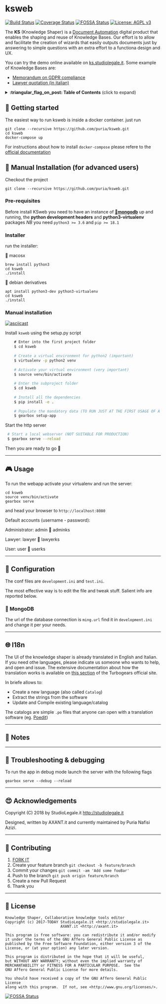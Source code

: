 # ksweb

[![Build Status](https://travis-ci.org/puria/ksweb.svg?branch=master)](https://travis-ci.org/puria/ksweb)
[![Coverage Status](https://coveralls.io/repos/github/puria/ksweb/badge.svg?branch=master)](https://coveralls.io/github/puria/ksweb?branch=master)
[![FOSSA Status](https://app.fossa.io/api/projects/git%2Bgithub.com%2Fpuria%2Fksweb.svg?type=shield)](https://app.fossa.io/projects/git%2Bgithub.com%2Fpuria%2Fksweb?ref=badge_shield)
[![License: AGPL v3](https://img.shields.io/badge/License-AGPL%20v3-blue.svg)](https://www.gnu.org/licenses/agpl-3.0)

The **KS** (Knowledge Shaper) is a [Document Automation](https://en.wikipedia.org/wiki/Document_automation) digital product that enables the shaping and reuse of Knowledge Bases. Our effort is to allow and facilitate the creation of wizards that easily outputs documents just by answering to simple questions with an extra effort to a functiona design and UX.

You can try the demo online available on [ks.studiolegale.it](http://ks.studiolegale.it).
Some example of Knowledge Bases are:
 
 * [Memorandum on GDPR compliance](https://github.com/marco55555/Memorandum-GDPR)
 * [Lawyer quotation (in italian)](https://github.com/marco55555/preventivo_avvocato)

<details>
 <summary><strong>:triangular_flag_on_post: Table of Contents</strong> (click to expand)</summary>

* [Getting started](#whale-getting-started)
* [Manual Installation](#floppy_disk-manual-installation-for-advanced-users)
* [Usage](#video_game-usage)
* [Configuration](#wrench-configuration)
* [I18n](#globe_with_meridians-I18n)
* [Notes](#memo-notes)
* [Troubleshooting & debugging](#bug-troubleshooting--debugging)
* [Acknowledgements](#heart_eyes-acknowledgements)
* [Contributing](#busts_in_silhouette-contributing)
* [License](#briefcase-license)
</details>

## :whale: Getting started

The easiest way to run ksweb is inside a docker container. just run

    git clone --recursive https://github.com/puria/ksweb.git
	cd ksweb
    docker-compose up

For instructions about how to install `docker-compose` please refere to the 
[official documentation](https://docs.docker.com/compose/install/) 

## :floppy_disk: Manual Installation (for advanced users)

Checkout the project

    git clone --recursive https://github.com/puria/ksweb.git

### Pre-requisites
Before install KSweb you need to have an instance of **[:leaves:mongodb](https://www.mongodb.com/download-center/community)** up and running, the **python development headers** and **python3-virtualenv** packages
*NB* you need `python3 >= 3.6` and `pip >= 18.1`

### Installer
run the installer:

:apple: macosx

    brew install python3
    cd ksweb
    ./install

:penguin: debian derivatives

    apt install python3-dev python3-virtualenv
    cd ksweb
    ./install

### Manual installation

[![asciicast](https://asciinema.org/a/yImfeZTmmoGWvXV93k3g0OtaO.png)](https://asciinema.org/a/yImfeZTmmoGWvXV93k3g0OtaO)


Install ``ksweb`` using the setup.py script

```bash
    # Enter into the first project folder
    $ cd ksweb
    
    # Create a virtual environment for python2 (important)
    $ virtualenv -p python2 venv
    
    # Activate your virtual environment (very important)
    $ source venv/bin/activate
    
    # Enter the subproject folder
    $ cd ksweb
    
    # Install all the dependencies
    $ pip install -e .
    
    # Populate the mandatory data (TO RUN JUST AT THE FIRST USAGE OF A DATABASE)
    $ gearbox setup-app
```

Start the http server

```bash
 # Start a local webserver (NOT SUITABLE FOR PRODUCTION) 
 $ gearbox serve --reload
```

Then you are ready to go :tada:

***
## :video_game: Usage

To run the webapp activate your virtualenv and run the server:

    cd ksweb
    source venv/bin/activate
    gearbox serve

and head your browser to `http://localhost:8080`


Default accounts (username - password):

  Administrator: admin :key: adminks
  
  Lawyer: lawyer :key: lawyerks
  
  User: user :key: userks

***
## :wrench: Configuration

The conf files are `development.ini` and `test.ini`.

The most effective way is to edit the file and tweak stuff. Salient info are reported below.

### :leaves: MongoDB 

The url of the database connection is `ming.url` find it in `development.ini` and change it per your needs.

***

## :globe_with_meridians: I18n

The UI of the knowledge shaper is already translated in English and Italian.
If you need othe languages, please indicate us someone who wants to help, and
open and issue.
The extensive documentation about how the translation works is available on 
[this section](https://turbogears.readthedocs.io/en/latest/turbogears/i18n.html)
of the Turbogears official site.

In briefe allows to:

  * Create a new language (also called `Catalog`)
  * Extract the strings from the software
  * Update and Compile existing language/catalog

The catalogs are simple `.po` files that anyone can open with a translation
software (eg. [Poedit](https://poedit.net/))


***
## :memo: Notes

***
## :bug: Troubleshooting & debugging

To run the app in debug mode launch the server with the following flags

    gearbox serve --debug --reload


***
## :heart_eyes: Acknowledgements

Copyright (C) 2018 by StudioLegale.it <http://studiolegale.it>

Designed, written by AXANT.it and currently maintained by Puria Nafisi Azizi.

***
## :busts_in_silhouette: Contributing

1. [FORK IT](https://github.com/puria/ksweb/fork)
1. Create your feature branch `git checkout -b feature/branch`
1. Commit your changes `git commit -am 'Add some fooBar'`
1. Push to the branch `git push origin feature/branch`
1. Create a new Pull Request
1. Thank you

***
## :briefcase: License

    Knowledge Shaper, Collaborative knowledge tools editor
    Copyright (c) 2017-TODAY StudioLegale.it <http://studiolegale.it>
                             AXANT.it <http://axant.it>

    This program is free software: you can redistribute it and/or modify
    it under the terms of the GNU Affero General Public License as
    published by the Free Software Foundation, either version 3 of the
    License, or (at your option) any later version.

    This program is distributed in the hope that it will be useful,
    but WITHOUT ANY WARRANTY; without even the implied warranty of
    MERCHANTABILITY or FITNESS FOR A PARTICULAR PURPOSE.  See the
    GNU Affero General Public License for more details.

    You should have received a copy of the GNU Affero General Public License
    along with this program.  If not, see <http://www.gnu.org/licenses/>.

[![FOSSA Status](https://app.fossa.io/api/projects/git%2Bgithub.com%2Fpuria%2Fksweb.svg?type=large)](https://app.fossa.io/projects/git%2Bgithub.com%2Fpuria%2Fksweb?ref=badge_large)

